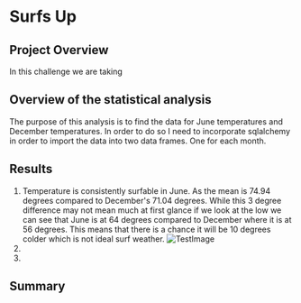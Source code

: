 # Surfs Up

## Project Overview
In this challenge we are taking 

## Overview of the statistical analysis
The purpose of this analysis is to find the data for June temperatures and December temperatures. In order to do so I need to incorporate sqlalchemy in order to import the data into two data frames. One for each month.


## Results
1. Temperature is consistently surfable in June. As the mean is 74.94 degrees compared to December's 71.04 degrees. While this 3 degree difference may not mean much at first glance if we look at the low we can see that June is at 64 degrees compared to December where it is at 56 degrees. This means that there is a chance it will be 10 degrees colder which is not ideal surf weather. 
![TestImage](Pitcomes_vs_Goals.png)
2. 
3.


## Summary



